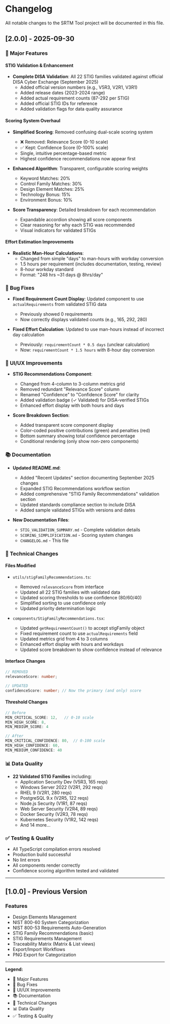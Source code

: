 # Changelog

All notable changes to the SRTM Tool project will be documented in this file.

## [2.0.0] - 2025-09-30

### 🎯 Major Features

#### STIG Validation & Enhancement
- **Complete DISA Validation**: All 22 STIG families validated against official DISA Cyber Exchange (September 2025)
  - Added official version numbers (e.g., V5R3, V2R1, V3R1)
  - Added release dates (2023-2024 range)
  - Added actual requirement counts (87-292 per STIG)
  - Added official STIG IDs for reference
  - Added validation flags for data quality assurance

#### Scoring System Overhaul
- **Simplified Scoring**: Removed confusing dual-scale scoring system
  - ❌ Removed: Relevance Score (0-10 scale)
  - ✅ Kept: Confidence Score (0-100% scale)
  - Single, intuitive percentage-based metric
  - Highest confidence recommendations now appear first

- **Enhanced Algorithm**: Transparent, configurable scoring weights
  - Keyword Matches: 20%
  - Control Family Matches: 30%
  - Design Element Matches: 25%
  - Technology Bonus: 15%
  - Environment Bonus: 10%

- **Score Transparency**: Detailed breakdown for each recommendation
  - Expandable accordion showing all score components
  - Clear reasoning for why each STIG was recommended
  - Visual indicators for validated STIGs

#### Effort Estimation Improvements
- **Realistic Man-Hour Calculations**:
  - Changed from simple "days" to man-hours with workday conversion
  - 1.5 hours per requirement (includes documentation, testing, review)
  - 8-hour workday standard
  - Format: "248 hrs ~31 days @ 8hrs/day"

### 🐛 Bug Fixes

- **Fixed Requirement Count Display**: Updated component to use `actualRequirements` from validated STIG data
  - Previously showed 0 requirements
  - Now correctly displays validated counts (e.g., 165, 292, 280)

- **Fixed Effort Calculation**: Updated to use man-hours instead of incorrect day calculation
  - Previously: `requirementCount * 0.5 days` (unclear calculation)
  - Now: `requirementCount * 1.5 hours` with 8-hour day conversion

### 🎨 UI/UX Improvements

- **STIG Recommendations Component**:
  - Changed from 4-column to 3-column metrics grid
  - Removed redundant "Relevance Score" column
  - Renamed "Confidence" to "Confidence Score" for clarity
  - Added validation badge (✓ Validated) for DISA-verified STIGs
  - Enhanced effort display with both hours and days

- **Score Breakdown Section**:
  - Added transparent score component display
  - Color-coded positive contributions (green) and penalties (red)
  - Bottom summary showing total confidence percentage
  - Conditional rendering (only show non-zero components)

### 📚 Documentation

- **Updated README.md**:
  - Added "Recent Updates" section documenting September 2025 changes
  - Expanded STIG Recommendations workflow section
  - Added comprehensive "STIG Family Recommendations" validation section
  - Updated standards compliance section to include DISA
  - Added sample validated STIGs with versions and dates

- **New Documentation Files**:
  - `STIG_VALIDATION_SUMMARY.md` - Complete validation details
  - `SCORING_SIMPLIFICATION.md` - Scoring system changes
  - `CHANGELOG.md` - This file

### 🔧 Technical Changes

#### Files Modified
- `utils/stigFamilyRecommendations.ts`:
  - Removed `relevanceScore` from interface
  - Updated all 22 STIG families with validated data
  - Updated scoring thresholds to use confidence (80/60/40)
  - Simplified sorting to use confidence only
  - Updated priority determination logic

- `components/StigFamilyRecommendations.tsx`:
  - Updated `getRequirementCount()` to accept stigFamily object
  - Fixed requirement count to use `actualRequirements` field
  - Updated metrics grid from 4 to 3 columns
  - Enhanced effort display with hours and workdays
  - Updated score breakdown to show confidence instead of relevance

#### Interface Changes
```typescript
// REMOVED
relevanceScore: number;

// UPDATED
confidenceScore: number; // Now the primary (and only) score
```

#### Threshold Changes
```typescript
// Before
MIN_CRITICAL_SCORE: 12,   // 0-10 scale
MIN_HIGH_SCORE: 8,
MIN_MEDIUM_SCORE: 4

// After
MIN_CRITICAL_CONFIDENCE: 80,  // 0-100 scale
MIN_HIGH_CONFIDENCE: 60,
MIN_MEDIUM_CONFIDENCE: 40
```

### 📊 Data Quality

- **22 Validated STIG Families** including:
  - Application Security Dev (V5R3, 165 reqs)
  - Windows Server 2022 (V2R1, 292 reqs)
  - RHEL 9 (V2R1, 280 reqs)
  - PostgreSQL 9.x (V2R5, 122 reqs)
  - Node.js Security (V1R1, 87 reqs)
  - Web Server Security (V2R4, 89 reqs)
  - Docker Security (V2R3, 78 reqs)
  - Kubernetes Security (V1R2, 142 reqs)
  - And 14 more...

### ✅ Testing & Quality

- All TypeScript compilation errors resolved
- Production build successful
- No lint errors
- All components render correctly
- Confidence scoring algorithm tested and validated

---

## [1.0.0] - Previous Version

### Features
- Design Elements Management
- NIST 800-60 System Categorization
- NIST 800-53 Requirements Auto-Generation
- STIG Family Recommendations (basic)
- STIG Requirements Management
- Traceability Matrix (Matrix & List views)
- Export/Import Workflows
- PNG Export for Categorization

---

**Legend:**
- 🎯 Major Features
- 🐛 Bug Fixes
- 🎨 UI/UX Improvements
- 📚 Documentation
- 🔧 Technical Changes
- 📊 Data Quality
- ✅ Testing & Quality
